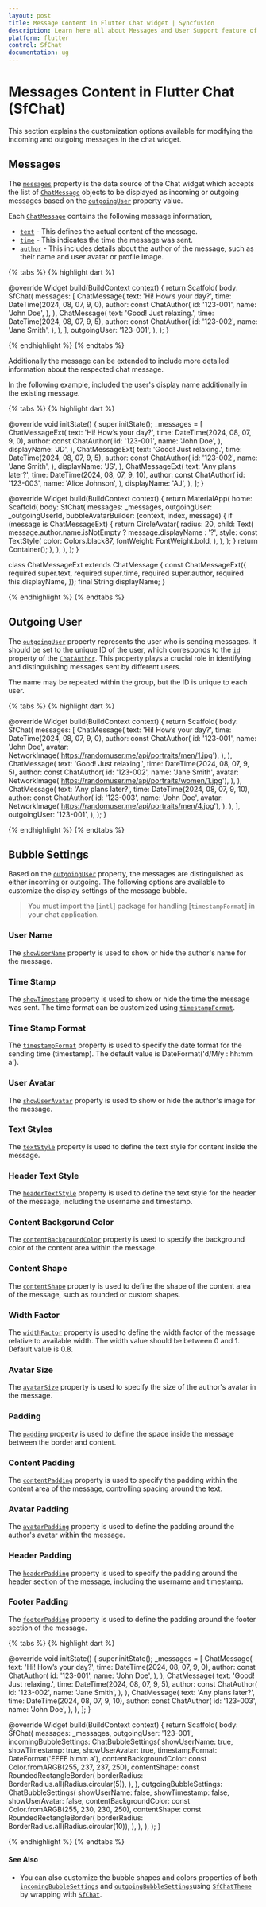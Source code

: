 ```yaml
---
layout: post
title: Message Content in Flutter Chat widget | Syncfusion
description: Learn here all about Messages and User Support feature of Syncfusion Flutter Chat (SfChat) widget and more.
platform: flutter
control: SfChat
documentation: ug
---
```


# Messages Content in Flutter Chat (SfChat)

This section explains the customization options available for modifying the incoming and outgoing messages in the chat widget.

## Messages

The [`messages`](https://pub.dev/documentation/syncfusion_flutter_chat/latest/syncfusion_flutter_chat/SfChat/messages.html) property is the data source of the Chat widget which accepts the list of [`ChatMessage`](https://pub.dev/documentation/syncfusion_flutter_chat/latest/syncfusion_flutter_chat/ChatMessage-class.html) objects to be displayed as incoming or outgoing messages based on the [`outgoingUser`](https://pub.dev/documentation/syncfusion_flutter_chat/latest/syncfusion_flutter_chat/SfChat/outgoingUser.html) property value.

Each [`ChatMessage`](https://pub.dev/documentation/syncfusion_flutter_chat/latest/syncfusion_flutter_chat/ChatMessage-class.html) contains the following message information,

* [`text`](https://pub.dev/documentation/syncfusion_flutter_chat/latest/syncfusion_flutter_chat/ChatMessage/text.html) - This defines the actual content of the message.
* [`time`](https://pub.dev/documentation/syncfusion_flutter_chat/latest/syncfusion_flutter_chat/ChatMessage/time.html) - This indicates the time the message was sent.
* [`author`](https://pub.dev/documentation/syncfusion_flutter_chat/latest/syncfusion_flutter_chat/ChatMessage/author.html) - This includes details about the author of the message, such as their name and user avatar or profile image.

{% tabs %}
{% highlight dart %}

  @override
  Widget build(BuildContext context) {
    return Scaffold(
      body: SfChat(
      messages: <ChatMessage>[
        ChatMessage(
          text: 'Hi! How’s your day?',
          time: DateTime(2024, 08, 07, 9, 0),
          author: const ChatAuthor(
            id: '123-001',
            name: 'John Doe',
          ),
        ),
        ChatMessage(
          text: 'Good! Just relaxing.',
          time: DateTime(2024, 08, 07, 9, 5),
          author: const ChatAuthor(
            id: '123-002',
            name: 'Jane Smith',
          ),
        ),
      ],
      outgoingUser: '123-001',
      ),
    );
  }

{% endhighlight %}
{% endtabs %}

<!-- ![Messages](images/message-content/default-message.png) -->

Additionally the message can be extended to include more detailed information about the respected chat message.

In the following example, included the user's display name additionally in the existing message.

{% tabs %}
{% highlight dart %}

  @override
  void initState() {
    super.initState();
    _messages = [
      ChatMessageExt(
        text: 'Hi! How’s your day?',
        time: DateTime(2024, 08, 07, 9, 0),
        author: const ChatAuthor(
          id: '123-001',
          name: 'John Doe',
        ),
        displayName: 'JD',
      ),
      ChatMessageExt(
        text: 'Good! Just relaxing.',
        time: DateTime(2024, 08, 07, 9, 5),
        author: const ChatAuthor(
          id: '123-002',
          name: 'Jane Smith',
        ),
        displayName: 'JS',
      ),
      ChatMessageExt(
        text: 'Any plans later?',
        time: DateTime(2024, 08, 07, 9, 10),
        author: const ChatAuthor(
          id: '123-003',
          name: 'Alice Johnson',
        ),
        displayName: 'AJ',
      ),
    ];
  }

  @override
  Widget build(BuildContext context) {
    return MaterialApp(
      home: Scaffold(
        body: SfChat(
          messages: _messages,
          outgoingUser: _outgoingUserId,
          bubbleAvatarBuilder: (context, index, message) {
            if (message is ChatMessageExt) {
              return CircleAvatar(
                radius: 20,
                child: Text(
                  message.author.name.isNotEmpty
                      ? message.displayName
                      : '?',
                  style: const TextStyle(
                    color: Colors.black87,
                    fontWeight: FontWeight.bold,
                  ),
                ),
              );
            }
            return Container();
          },
        ),
      ),
    );
  }

  class ChatMessageExt extends ChatMessage {
    const ChatMessageExt({
      required super.text,
      required super.time,
      required super.author,
      required this.displayName,
    });
    final String displayName;
  }

{% endhighlight %}
{% endtabs %}

<!-- ![Messages](images/message-content/default-message.png) -->

## Outgoing User

The [`outgoingUser`](https://pub.dev/documentation/syncfusion_flutter_chat/latest/syncfusion_flutter_chat/SfChat/outgoingUser.html) property represents the user who is sending messages. It should be set to the unique ID of the user, which corresponds to the [`id`](https://pub.dev/documentation/syncfusion_flutter_chat/latest/syncfusion_flutter_chat/ChatAuthor/id.html) property of the [`ChatAuthor`](https://pub.dev/documentation/syncfusion_flutter_chat/latest/syncfusion_flutter_chat/ChatAuthor-class.html). This property plays a crucial role in identifying and distinguishing messages sent by different users.

The name may be repeated within the group, but the ID is unique to each user.

{% tabs %}
{% highlight dart %}

  @override
  Widget build(BuildContext context) {
    return Scaffold(
      body: SfChat(
        messages: <ChatMessage>[
          ChatMessage(
            text: 'Hi! How’s your day?',
            time: DateTime(2024, 08, 07, 9, 0),
            author: const ChatAuthor(
              id: '123-001',
              name: 'John Doe',
              avatar: NetworkImage('https://randomuser.me/api/portraits/men/1.jpg'),
            ),
          ),
          ChatMessage(
            text: 'Good! Just relaxing.',
            time: DateTime(2024, 08, 07, 9, 5),
            author: const ChatAuthor(
              id: '123-002',
              name: 'Jane Smith',
              avatar: NetworkImage('https://randomuser.me/api/portraits/women/1.jpg'),
            ),
          ),
          ChatMessage(
            text: 'Any plans later?',
            time: DateTime(2024, 08, 07, 9, 10),
            author: const ChatAuthor(
              id: '123-003',
              name: 'John Doe',
              avatar: NetworkImage('https://randomuser.me/api/portraits/men/4.jpg'),
            ),
          ),
        ],
        outgoingUser: '123-001',
      ),
    );
  }

{% endhighlight %}
{% endtabs %}

<!-- ![Outgoing User](images/message-content/default-outgoinguser.png) -->

## Bubble Settings

Based on the [`outgoingUser`](https://pub.dev/documentation/syncfusion_flutter_chat/latest/syncfusion_flutter_chat/SfChat/outgoingUser.html) property, the messages are distinguished as either incoming or outgoing. The following options are available to customize the display settings of the message bubble.

>You must import the [`intl`] package for handling [`timestampFormat`] in your chat application.

### User Name

The [`showUserName`](https://pub.dev/documentation/syncfusion_flutter_chat/latest/syncfusion_flutter_chat/ChatBubbleSettings/showUserName.html) property is used to show or hide the author's name for the message.

### Time Stamp

The [`showTimestamp`](https://pub.dev/documentation/syncfusion_flutter_chat/latest/syncfusion_flutter_chat/ChatBubbleSettings/showTimestamp.html) property is used to show or hide the time the message was sent. The time format can be customized using [`timestampFormat`](https://pub.dev/documentation/syncfusion_flutter_chat/latest/syncfusion_flutter_chat/ChatBubbleSettings/timestampFormat.html).

### Time Stamp Format

The [`timestampFormat`](https://pub.dev/documentation/syncfusion_flutter_chat/latest/syncfusion_flutter_chat/ChatBubbleSettings/timestampFormat.html) property is used to specify the date format for the sending time (timestamp). The default value is DateFormat('d/M/y : hh:mm a').

### User Avatar

The [`showUserAvatar`](https://pub.dev/documentation/syncfusion_flutter_chat/latest/syncfusion_flutter_chat/ChatBubbleSettings/showUserAvatar.html) property is used to show or hide the author's image for the message.

### Text Styles

The [`textStyle`](https://pub.dev/documentation/syncfusion_flutter_chat/latest/syncfusion_flutter_chat/ChatBubbleSettings/textStyle.html) property is used to define the text style for content inside the message.

### Header Text Style

The [`headerTextStyle`](https://pub.dev/documentation/syncfusion_flutter_chat/latest/syncfusion_flutter_chat/ChatBubbleSettings/headerTextStyle.html) property is used to define the text style for the header of the message, including the username and timestamp.

### Content Backgorund Color

The [`contentBackgroundColor`](https://pub.dev/documentation/syncfusion_flutter_chat/latest/syncfusion_flutter_chat/ChatBubbleSettings/contentBackgroundColor.html) property is used to specify the background color of the content area within the message.

### Content Shape

The [`contentShape`](https://pub.dev/documentation/syncfusion_flutter_chat/latest/syncfusion_flutter_chat/ChatBubbleSettings/contentShape.html) property is used to define the shape of the content area of the message, such as rounded or custom shapes.

### Width Factor

The [`widthFactor`](https://pub.dev/documentation/syncfusion_flutter_chat/latest/syncfusion_flutter_chat/ChatBubbleSettings/widthFactor.html) property is used to define the width factor of the message relative to available width. The width value should be between 0 and 1. Default value is 0.8.

### Avatar Size

The [`avatarSize`](https://pub.dev/documentation/syncfusion_flutter_chat/latest/syncfusion_flutter_chat/ChatBubbleSettings/avatarSize.html) property is used to specify the size of the author's avatar in the message.

### Padding

The [`padding`](https://pub.dev/documentation/syncfusion_flutter_chat/latest/syncfusion_flutter_chat/ChatBubbleSettings/padding.html) property is used to define the space inside the message between the border and content.

### Content Padding

The [`contentPadding`](https://pub.dev/documentation/syncfusion_flutter_chat/latest/syncfusion_flutter_chat/ChatBubbleSettings/contentPadding.html) property is used to specify the padding within the content area of the message, controlling spacing around the text.

### Avatar Padding

The [`avatarPadding`](https://pub.dev/documentation/syncfusion_flutter_chat/latest/syncfusion_flutter_chat/ChatBubbleSettings/avatarPadding.html) property is used to define the padding around the author's avatar within the message.

### Header Padding

The [`headerPadding`](https://pub.dev/documentation/syncfusion_flutter_chat/latest/syncfusion_flutter_chat/ChatBubbleSettings/headerPadding.html) property is used to specify the padding around the header section of the message, including the username and timestamp.

### Footer Padding

The [`footerPadding`](https://pub.dev/documentation/syncfusion_flutter_chat/latest/syncfusion_flutter_chat/ChatBubbleSettings/footerPadding.html) property is used to define the padding around the footer section of the message.

{% tabs %}
{% highlight dart %}

  @override
  void initState() {
    super.initState();
    _messages = [
      ChatMessage(
        text: 'Hi! How’s your day?',
        time: DateTime(2024, 08, 07, 9, 0),
        author: const ChatAuthor(
          id: '123-001',
          name: 'John Doe',
        ),
      ),
      ChatMessage(
        text: 'Good! Just relaxing.',
        time: DateTime(2024, 08, 07, 9, 5),
        author: const ChatAuthor(
          id: '123-002',
          name: 'Jane Smith',
        ),
      ),
      ChatMessage(
        text: 'Any plans later?',
        time: DateTime(2024, 08, 07, 9, 10),
        author: const ChatAuthor(
          id: '123-003',
          name: 'John Doe',
        ),
      ),
    ];
  }

  @override
  Widget build(BuildContext context) {
    return Scaffold(
      body: SfChat(
        messages: _messages,
        outgoingUser: '123-001',
        incomingBubbleSettings: ChatBubbleSettings(
          showUserName: true,
          showTimestamp: true,
          showUserAvatar: true,
          timestampFormat: DateFormat('EEEE h:mm a'),
          contentBackgroundColor:
              const Color.fromARGB(255, 237, 237, 250),
          contentShape: const RoundedRectangleBorder(
            borderRadius: BorderRadius.all(Radius.circular(5)),
          ),
        ),
        outgoingBubbleSettings: ChatBubbleSettings(
          showUserName: false,
          showTimestamp: false,
          showUserAvatar: false,
          contentBackgroundColor:
              const Color.fromARGB(255, 230, 230, 250),
          contentShape: const RoundedRectangleBorder(
            borderRadius: BorderRadius.all(Radius.circular(10)),
          ),
        ),
      ),
    );
  }

{% endhighlight %}
{% endtabs %}

#### See Also

* You can also customize the bubble shapes and colors properties of both [`incomingBubbleSettings`](https://pub.dev/documentation/syncfusion_flutter_chat/latest/syncfusion_flutter_chat/SfChat/incomingBubbleSettings.html) and [`outgoingBubbleSettings`](https://pub.dev/documentation/syncfusion_flutter_chat/latest/syncfusion_flutter_chat/SfChat/outgoingBubbleSettings.html)using [`SfChatTheme`]() by wrapping with [`SfChat`](https://pub.dev/documentation/syncfusion_flutter_chat/latest/syncfusion_flutter_chat/SfChat/SfChat.html).